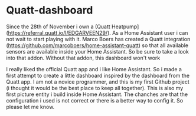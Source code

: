 # Quatt-dashboard
Since the 28th of November i own a (Quatt Heatpump](https://referral.quatt.io/l/EDGARVEEN29/). As a Home Assistant user i can not wait to start playing with it. Marco Boers has created a Quatt integration (https://github.com/marcoboers/home-assistant-quatt) so that all available sensors are available inside your Home Assistant. So be sure to take a look into that addon. Without that addon, this dashboard won't work

I really liked the official Quatt app and i like Home Assistant. So i made a first attempt to create a little dashboard inspired by the dashboard from the Quatt app. I am not a novice programmer, and this is my first Github project (i thought it would be the best place to keep all together). This is also my first picture entity i build inside Home Assistant. The chanches are that the configuration i used is not correct or there is a better way to config it. So please let me know.

